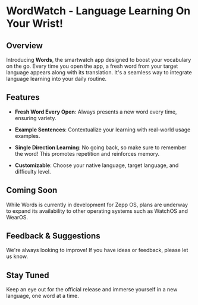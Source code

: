 # WordWatch - Language Learning On Your Wrist!

## Overview
Introducing **Words**, the smartwatch app designed to boost your vocabulary on the go. Every time you open the app, a fresh word from your target language appears along with its translation. It's a seamless way to integrate language learning into your daily routine.

## Features

- **Fresh Word Every Open**: Always presents a new word every time, ensuring variety.
  
- **Example Sentences**: Contextualize your learning with real-world usage examples.

- **Single Direction Learning**: No going back, so make sure to remember the word! This promotes repetition and reinforces memory.

- **Customizable**: Choose your native language, target language, and difficulty level.

## Coming Soon

While Words is currently in development for Zepp OS, plans are underway to expand its availability to other operating systems such as WatchOS and WearOS.

## Feedback & Suggestions

We're always looking to improve! If you have ideas or feedback, please let us know.

## Stay Tuned

Keep an eye out for the official release and immerse yourself in a new language, one word at a time.
